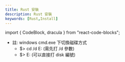 ```yaml
---
title: Rust 安裝
description: Rust 安裝
keywords: [Rust,Install]
---
```

import { CodeBlock, dracula  } from "react-code-blocks";


* 註: windows cmd.exe 下切換磁碟方式
    * $\> cd /d E:     (需先打 /d 參數)
    * $\> E:           (可以直接打 disk 編號)
 

```Rust
```